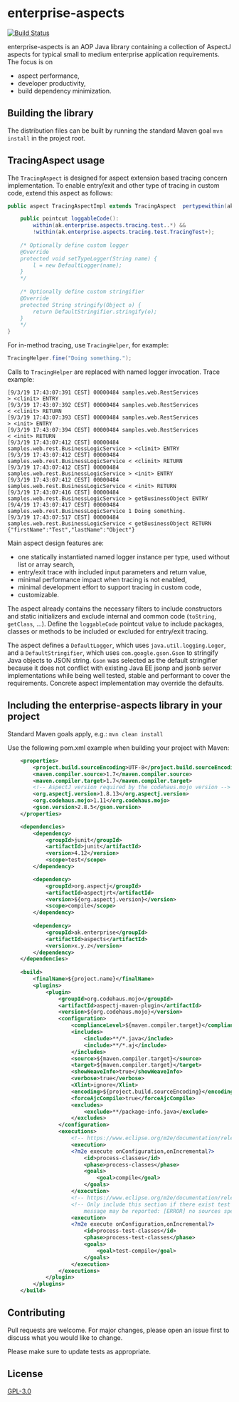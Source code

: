 # enterprise-aspects
[![Build Status](https://travis-ci.org/akovac35/enterprise-aspects.svg?branch=master)](https://travis-ci.org/akovac35/enterprise-aspects)

enterprise-aspects is an AOP Java library containing a collection of AspectJ aspects for typical small to medium enterprise application requirements. The focus is on 
* aspect performance,
* developer productivity,
* build dependency minimization.

## Building the library
The distribution files can be built by running the standard Maven goal `mvn install` in the project root.

## TracingAspect usage
The `TracingAspect` is designed for aspect extension based tracing concern implementation. To enable entry/exit and other type of tracing in custom code, extend this aspect as follows:

```java
public aspect TracingAspectImpl extends TracingAspect  pertypewithin(ak.enterprise.aspects.tracing.test..*) {

	public pointcut loggableCode(): 
		within(ak.enterprise.aspects.tracing.test..*) &&
		!within(ak.enterprise.aspects.tracing.test.TracingTest+);
	
	/* Optionally define custom logger
	@Override
	protected void setTypeLogger(String name) {
		l = new DefaultLogger(name);
	}
	*/
	
	/* Optionally define custom stringifier
	@Override
	protected String stringify(Object o) {
		return DefaultStringifier.stringify(o);
	}
	*/
}
```
For in-method tracing, use `TracingHelper`, for example:
```java
TracingHelper.fine("Doing something.");
```
Calls to `TracingHelper` are replaced with named logger invocation. Trace example:

```
[9/3/19 17:43:07:391 CEST] 00000484 samples.web.RestServices              > <clinit> ENTRY
[9/3/19 17:43:07:392 CEST] 00000484 samples.web.RestServices              < <clinit> RETURN
[9/3/19 17:43:07:393 CEST] 00000484 samples.web.RestServices              > <init> ENTRY
[9/3/19 17:43:07:394 CEST] 00000484 samples.web.RestServices              < <init> RETURN
[9/3/19 17:43:07:412 CEST] 00000484 samples.web.rest.BusinessLogicService > <clinit> ENTRY
[9/3/19 17:43:07:412 CEST] 00000484 samples.web.rest.BusinessLogicService < <clinit> RETURN
[9/3/19 17:43:07:412 CEST] 00000484 samples.web.rest.BusinessLogicService > <init> ENTRY
[9/3/19 17:43:07:412 CEST] 00000484 samples.web.rest.BusinessLogicService < <init> RETURN
[9/3/19 17:43:07:416 CEST] 00000484 samples.web.rest.BusinessLogicService > getBusinessObject ENTRY
[9/4/19 17:43:07:417 CEST] 00000484 samples.web.rest.BusinessLogicService 1 Doing something.
[9/3/19 17:43:07:517 CEST] 00000484 samples.web.rest.BusinessLogicService < getBusinessObject RETURN {"firstName":"Test","lastName":"Object"}
```

Main aspect design features are:

 * one statically instantiated named logger instance per type, used without list or array search,
 * entry/exit trace with included input parameters and return value,
 * minimal performance impact when tracing is not enabled,
 * minimal development effort to support tracing in custom code,
* customizable.

The aspect already contains the necessary filters to include constructors and static initializers and exclude internal and common code (`toString`, `getClass`, ...). Define the `loggableCode` pointcut value to include packages, classes or methods to be included or excluded for entry/exit tracing. 

The aspect defines a `DefaultLogger`, which uses `java.util.logging.Loger`, and a `DefaultStringifier`, which uses `com.google.gson.Gson` to stringify Java objects to JSON string. `Gson` was selected as the default stringifier because it does not conflict with existing Java EE jsonp and jsonb server implementations while being well tested, stable and performant to cover the requirements. Concrete aspect implementation may override the defaults.

## Including the enterprise-aspects library in your project
Standard Maven goals apply, e.g.: `mvn clean install`

Use the following pom.xml example when building your project with Maven:

```XML
	<properties>
		<project.build.sourceEncoding>UTF-8</project.build.sourceEncoding>
		<maven.compiler.source>1.7</maven.compiler.source>
		<maven.compiler.target>1.7</maven.compiler.target>
		<!-- AspectJ version required by the codehaus.mojo version -->
		<org.aspectj.version>1.8.13</org.aspectj.version>
		<org.codehaus.mojo>1.11</org.codehaus.mojo>
		<gson.version>2.8.5</gson.version>
	</properties>

	<dependencies>
		<dependency>
			<groupId>junit</groupId>
			<artifactId>junit</artifactId>
			<version>4.12</version>
			<scope>test</scope>
		</dependency>

		<dependency>
			<groupId>org.aspectj</groupId>
			<artifactId>aspectjrt</artifactId>
			<version>${org.aspectj.version}</version>
			<scope>compile</scope>
		</dependency>
		
		<dependency>
			<groupId>ak.enterprise</groupId>
			<artifactId>aspects</artifactId>
			<version>x.y.z</version>
		</dependency>
	</dependencies>
	
	<build>
		<finalName>${project.name}</finalName>
		<plugins>
			<plugin>
				<groupId>org.codehaus.mojo</groupId>
				<artifactId>aspectj-maven-plugin</artifactId>
				<version>${org.codehaus.mojo}</version>
				<configuration>
					<complianceLevel>${maven.compiler.target}</complianceLevel>
					<includes>
						<include>**/*.java</include>
						<include>**/*.aj</include>
					</includes>
					<source>${maven.compiler.target}</source>
					<target>${maven.compiler.target}</target>
					<showWeaveInfo>true</showWeaveInfo>
					<verbose>true</verbose>
					<Xlint>ignore</Xlint>
					<encoding>${project.build.sourceEncoding}</encoding>
					<forceAjcCompile>true</forceAjcCompile>
					<excludes>
						<exclude>**/package-info.java</exclude>
					</excludes>
				</configuration>
				<executions>
					<!-- https://www.eclipse.org/m2e/documentation/release-notes-17.html#new-syntax-for-specifying-lifecycle-mapping-metadata -->
					<execution>
					<?m2e execute onConfiguration,onIncremental?>
						<id>process-classes</id>
						<phase>process-classes</phase>
						<goals>
							<goal>compile</goal>
						</goals>
					</execution>
					<!-- https://www.eclipse.org/m2e/documentation/release-notes-17.html#new-syntax-for-specifying-lifecycle-mapping-metadata -->
					<!-- Only include this section if there exist test classes, or the following 
						message may be reported: [ERROR] no sources specified -->
					<execution>
					<?m2e execute onConfiguration,onIncremental?>
						<id>process-test-classes</id>
						<phase>process-test-classes</phase>
						<goals>
							<goal>test-compile</goal>
						</goals>
					</execution>
				</executions>
			</plugin>
		</plugins>
	</build>
```

## Contributing
Pull requests are welcome. For major changes, please open an issue first to discuss what you would like to change.

Please make sure to update tests as appropriate.

## License
[GPL-3.0](LICENSE)
